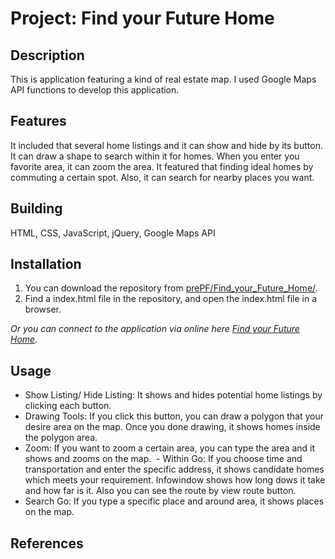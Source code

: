 # Project: Find your Future Home

## Description

This is application featuring a kind of real estate map. I used Google Maps API functions to develop this application. 

## Features

It included that several home listings and it can show and hide by its button. It can draw a shape to search within it for homes. When you enter you favorite area, it can zoom the area. It featured that finding ideal homes by commuting a certain spot. Also, it can search for nearby places you want.

## Building

HTML, CSS, JavaScript, jQuery, Google Maps API

## Installation

1. You can download the repository from
[prePF/Find_your_Future_Home/](https://github.com/leiachung41/prePF/tree/master/Find_your_Future_Home/).
2. Find a index.html file in the repository, and open the index.html file in a browser.

*Or you can connect to the application via online here [Find your Future Home](https://leiachung41.github.io/prePF/Find_your_Future_Home/index12.html).*

## Usage

  - Show Listing/ Hide Listing: It shows and hides potential home listings by clicking each button.
  - Drawing Tools: If you click this button, you can draw a polygon that your desire area on the map. Once you done drawing, it shows homes inside the polygon area.
  - Zoom: If you want to zoom a certain area, you can type the area and it shows and zooms on the map.
  - Within Go: If you choose time and transportation and enter the specific address, it shows candidate homes which meets your requirement. Infowindow shows how long dows it take and how far is it. Also you can see the route by view route button. 
  - Search Go: If you type a specific place and around area, it shows places on the map.

## References

